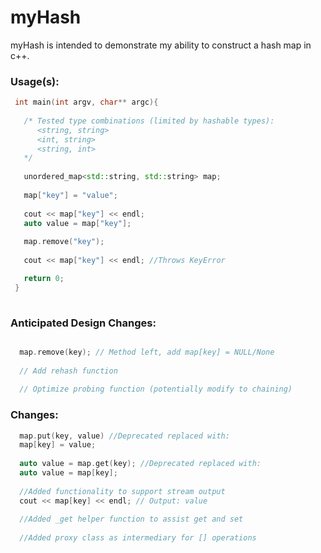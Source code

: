 # myHash

myHash is intended to demonstrate my ability to construct a hash map in c++. 


### Usage(s): 
```cpp
 int main(int argv, char** argc){ 
 
   /* Tested type combinations (limited by hashable types):
      <string, string> 
      <int, string> 
      <string, int> 
   */ 
   
   unordered_map<std::string, std::string> map; 
   
   map["key"] = "value"; 
   
   cout << map["key"] << endl; 
   auto value = map["key"]; 
   
   map.remove("key"); 
   
   cout << map["key"] << endl; //Throws KeyError

   return 0; 
 } 
 
```

### Anticipated Design Changes:

```cpp

  map.remove(key); // Method left, add map[key] = NULL/None 
  
  // Add rehash function
  
  // Optimize probing function (potentially modify to chaining) 

```

### Changes: 
```cpp
  map.put(key, value) //Deprecated replaced with:
  map[key] = value; 
  
  auto value = map.get(key); //Deprecated replaced with: 
  auto value = map[key]; 
  
  //Added functionality to support stream output 
  cout << map[key] << endl; // Output: value 
  
  //Added _get helper function to assist get and set 
 
  //Added proxy class as intermediary for [] operations 
  
```
